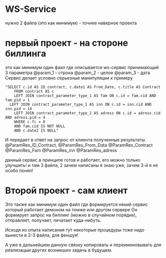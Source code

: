 # WS-Service

нужно 2 файла (это как минимум) - точнее наверное проекта
# первый проект - на стороне биллинга
это как минимум один фаил где описывается ws-сервис принимающий 3 параметра
@param_1 - строка @param_2 - целое @param_3 - дата
Сервис делает условно серьезные манипуляции к примеру
```
"SELECT c.id AS ID_contract, c.date1 AS From_Date, c.title AS Contract
	FROM contract AS c 
	LEFT JOIN contract_parameter_type_1 AS fam ON c.id = fam.cid AND fam.pid = 1 
  LEFT JOIN contract_parameter_type_1 AS inn ON c.id = inn.cid AND inn.pid = 14
	LEFT JOIN contract_parameter_type_2 AS adress ON c.id = adress.cid AND adress.pid = 4 
	WHERE c.fc = 0 
	AND fam.cid IS NOT NULL 
	AND c.date2 IS NULL"
```
И передает в ответ на запрос от клиента полученные результаты.
@ParamRes_ID_Contract, @ParamRes_From_Data @ParamRes_Contract @ParamRes_Fam @ParamRes_inn @ParamRes_adress

данный сервис в принципе готов и работает, его можно только улучшить!
и там 3 файла, 2 зачем написаны я знаю уже, зачем 3-й я не особо понял!

# Второй проект - сам клиент
Это также как минимум один файл где формируется некий сервис который работает демоном на томже или другом сервере
Он формирует запрос на биллинг (можно в случайном порядке), отправляет, получает, печатает куда-нибуть.

Исходя из опыта написания тут некоторые процедуры тоже надо вынести в 2-3 файла, для феншуя!

А уже в дальнейшем данную связку копировать и переименовывать для реализацыи других возникших задачь в будущем.
